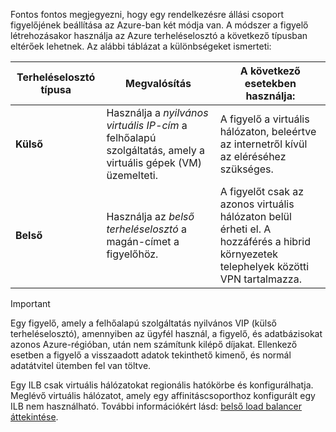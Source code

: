 Fontos fontos megjegyezni, hogy egy rendelkezésre állási csoport figyelőjének beállítása az Azure-ban két módja van. A módszer a figyelő létrehozásakor használja az Azure terheléselosztó a következő típusban eltérőek lehetnek. Az alábbi táblázat a különbségeket ismerteti:

| Terheléselosztó típusa | Megvalósítás | A következő esetekben használja: |
| --- | --- | --- |
| **Külső** |Használja a *nyilvános virtuális IP-cím* a felhőalapú szolgáltatás, amely a virtuális gépek (VM) üzemelteti. |A figyelő a virtuális hálózaton, beleértve az internetről kívül az eléréséhez szükséges. |
| **Belső** |Használja az *belső terheléselosztó* a magán-címet a figyelőhöz. |A figyelőt csak az azonos virtuális hálózaton belül érheti el. A hozzáférés a hibrid környezetek telephelyek közötti VPN tartalmazza. |

> [!IMPORTANT]
> Egy figyelő, amely a felhőalapú szolgáltatás nyilvános VIP (külső terheléselosztó), amennyiben az ügyfél használ, a figyelő, és adatbázisokat azonos Azure-régióban, után nem számítunk kilépő díjakat. Ellenkező esetben a figyelő a visszaadott adatok tekinthető kimenő, és normál adatátvitel ütemben fel van töltve. 
> 
> 

Egy ILB csak virtuális hálózatokat regionális hatókörbe és konfigurálhatja. Meglévő virtuális hálózatot, amely egy affinitáscsoporthoz konfigurált egy ILB nem használható. További információkért lásd: [belső load balancer áttekintése](../articles/load-balancer/load-balancer-internal-overview.md).

